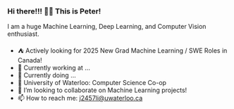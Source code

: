 ### Hi there!!! 👋🏻  This is Peter!


I am a huge Machine Learning, Deep Learning, and Computer Vision enthusiast. 

- ⛺ Actively looking for 2025 New Grad Machine Learning / SWE Roles in Canada!
- 🔭 Currently working at ...
- 🌱 Currently doing ...
- 🥑 University of Waterloo: Computer Science Co-op
- 👯 I’m looking to collaborate on Machine Learning projects!
- 📫 How to reach me: j2457li@uwaterloo.ca
